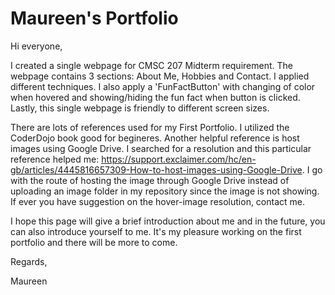 # Maureen's Portfolio

Hi everyone,

I created a single webpage for CMSC 207 Midterm requirement. The webpage contains 3 sections: About Me, Hobbies and Contact. I applied different techniques. I also apply a 'FunFactButton' with changing of color when hovered and showing/hiding the fun fact when button is clicked. Lastly, this single webpage is friendly to different screen sizes. 

There are lots of references used for my First Portfolio. I utilized the CoderDojo book good for begineres. Another helpful reference is host images using Google Drive. I searched for a resolution and this particular reference helped me: https://support.exclaimer.com/hc/en-gb/articles/4445816657309-How-to-host-images-using-Google-Drive. I go with the route of hosting the image through Google Drive instead of uploading an image folder in my repository since the image is not showing. If ever you have suggestion on the hover-image resolution, contact me. 

I hope this page will give a brief introduction about me and in the future, you can also introduce yourself to me. It's my pleasure working on the first portfolio and there will be more to come.

Regards,

Maureen
